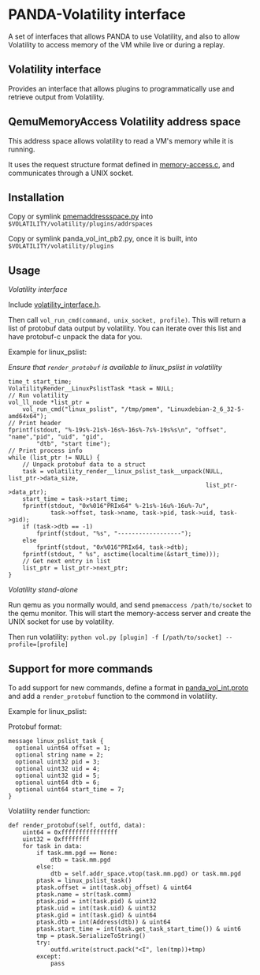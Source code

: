 PANDA-Volatility interface
===
A set of interfaces that allows PANDA to use Volatility, and also to allow Volatility
to access memory of the VM while live or during a replay.

Volatility interface
---
Provides an interface that allows plugins to programmatically use and retrieve output
from Volatility.

QemuMemoryAccess Volatility address space
---
This address space allows volatility to read a VM's memory while it is running.

It uses the request structure format defined in
[memory-access.c](../qemu/memory-access.c),
and communicates through a UNIX socket.

Installation
---
Copy or symlink [pmemaddressspace.py](pmemaddressspace.py) into `$VOLATILITY/volatility/plugins/addrspaces`

Copy or symlink panda_vol_int_pb2.py, once it is built, into `$VOLATILITY/volatility/plugins`

Usage
---
*Volatility interface*

Include [volatility_interface.h](../qemu/volatility_interface.h).

Then call `vol_run_cmd(command, unix_socket, profile)`. 
This will return a list of protobuf data output by volatility. You can iterate over 
this list and have protobuf-c unpack the data for you.

Example for linux_pslist:

*Ensure that `render_protobuf` is available to linux_pslist in volatility*
```
time_t start_time;
VolatilityRender__LinuxPslistTask *task = NULL;
// Run volatility
vol_ll_node *list_ptr =
    vol_run_cmd("linux_pslist", "/tmp/pmem", "Linuxdebian-2_6_32-5-amd64x64");
// Print header
fprintf(stdout, "%-19s%-21s%-16s%-16s%-7s%-19s%s\n", "offset", "name","pid", "uid", "gid",
        "dtb", "start time");
// Print process info
while (list_ptr != NULL) {
    // Unpack protobuf data to a struct
    task = volatility_render__linux_pslist_task__unpack(NULL, list_ptr->data_size,
                                                        list_ptr->data_ptr);
    start_time = task->start_time;
    fprintf(stdout, "0x%016"PRIx64" %-21s%-16u%-16u%-7u",
            task->offset, task->name, task->pid, task->uid, task->gid);
    if (task->dtb == -1)
        fprintf(stdout, "%s", "------------------");
    else
        fprintf(stdout, "0x%016"PRIx64, task->dtb);
    fprintf(stdout, " %s", asctime(localtime(&start_time)));
    // Get next entry in list
    list_ptr = list_ptr->next_ptr;
}

```

*Volatility stand-alone*

Run qemu as you normally would, and send `pmemaccess /path/to/socket` to the
qemu monitor. This will start the memory-access server and create the UNIX socket 
for use by volatility.

Then run volatility:
`
python vol.py [plugin] -f [/path/to/socket] --profile=[profile]
`

Support for more commands
---
To add support for new commands, define a format in
[panda_vol_int.proto](panda_vol_int.proto) and add a `render_protobuf` function
to the commond in volatility.

Example for linux_pslist:

Protobuf format:
```
message linux_pslist_task {
  optional uint64 offset = 1;
  optional string name = 2;
  optional uint32 pid = 3;
  optional uint32 uid = 4;
  optional uint32 gid = 5;
  optional uint64 dtb = 6;
  optional uint64 start_time = 7;
}
```

Volatility render function:
```
def render_protobuf(self, outfd, data):
    uint64 = 0xffffffffffffffff
    uint32 = 0xffffffff
    for task in data:
        if task.mm.pgd == None:
            dtb = task.mm.pgd
        else:
            dtb = self.addr_space.vtop(task.mm.pgd) or task.mm.pgd
        ptask = linux_pslist_task()
        ptask.offset = int(task.obj_offset) & uint64
        ptask.name = str(task.comm)
        ptask.pid = int(task.pid) & uint32
        ptask.uid = int(task.uid) & uint32
        ptask.gid = int(task.gid) & uint64
        ptask.dtb = int(Address(dtb)) & uint64
        ptask.start_time = int(task.get_task_start_time()) & uint6
        tmp = ptask.SerializeToString()
        try:
            outfd.write(struct.pack("<I", len(tmp))+tmp)
        except:
            pass
```
